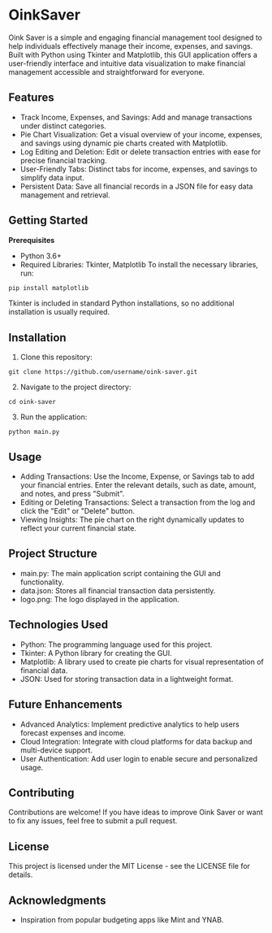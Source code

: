 # OinkSaver
Oink Saver is a simple and engaging financial management tool designed to help individuals effectively manage their income, expenses, and savings. Built with Python using Tkinter and Matplotlib, this GUI application offers a user-friendly interface and intuitive data visualization to make financial management accessible and straightforward for everyone.

## Features
- Track Income, Expenses, and Savings: Add and manage transactions under distinct categories.
- Pie Chart Visualization: Get a visual overview of your income, expenses, and savings using dynamic pie charts created with Matplotlib.
- Log Editing and Deletion: Edit or delete transaction entries with ease for precise financial tracking.
- User-Friendly Tabs: Distinct tabs for income, expenses, and savings to simplify data input.
- Persistent Data: Save all financial records in a JSON file for easy data management and retrieval.

## Getting Started
**Prerequisites**

- Python 3.6+
- Required Libraries: Tkinter, Matplotlib
To install the necessary libraries, run:
```bash
pip install matplotlib
```
Tkinter is included in standard Python installations, so no additional installation is usually required.

## Installation
1. Clone this repository:
```
git clone https://github.com/username/oink-saver.git
```
2. Navigate to the project directory:
```
cd oink-saver
```
3. Run the application:
```
python main.py
```

## Usage

- Adding Transactions: Use the Income, Expense, or Savings tab to add your financial entries. Enter the relevant details, such as date, amount, and notes, and press "Submit".
- Editing or Deleting Transactions: Select a transaction from the log and click the "Edit" or "Delete" button.
- Viewing Insights: The pie chart on the right dynamically updates to reflect your current financial state.

## Project Structure
- main.py: The main application script containing the GUI and functionality.
- data.json: Stores all financial transaction data persistently.
- logo.png: The logo displayed in the application.

## Technologies Used
- Python: The programming language used for this project.
- Tkinter: A Python library for creating the GUI.
- Matplotlib: A library used to create pie charts for visual representation of financial data.
- JSON: Used for storing transaction data in a lightweight format.

## Future Enhancements
- Advanced Analytics: Implement predictive analytics to help users forecast expenses and income.
- Cloud Integration: Integrate with cloud platforms for data backup and multi-device support.
- User Authentication: Add user login to enable secure and personalized usage.

## Contributing
Contributions are welcome! If you have ideas to improve Oink Saver or want to fix any issues, feel free to submit a pull request.

## License
This project is licensed under the MIT License - see the LICENSE file for details.

## Acknowledgments
- Inspiration from popular budgeting apps like Mint and YNAB.
